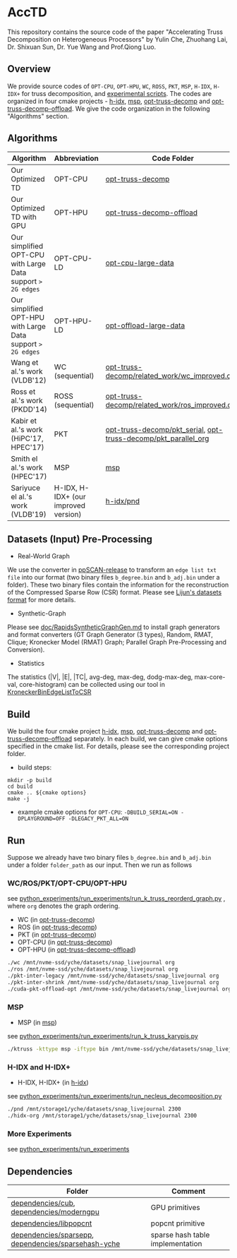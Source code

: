 # AccTD

This repository contains the source code of the paper "Accelerating Truss Decomposition on Heterogeneous Processors" by 
Yulin Che, Zhuohang Lai, Dr. Shixuan Sun, Dr. Yue Wang and Prof.Qiong Luo. 

## Overview

We provide source codes of `OPT-CPU`, `OPT-HPU`, `WC`, `ROSS`, `PKT`, `MSP`, `H-IDX`, `H-IDX+` for truss decomposition, 
and [experimental scripts](python_experiments). 
The codes are organized in four cmake projects - 
[h-idx](h-idx), [msp](msp), [opt-truss-decomp](opt-truss-decomp) and [opt-truss-decomp-offload](opt-truss-decomp-offload). 
We give the code organization in the following "Algorithms" section. 

## Algorithms

Algorithm | Abbreviation | Code Folder |
--- | --- | --- 
Our Optimized TD | OPT-CPU | [opt-truss-decomp](opt-truss-decomp)
Our Optimized TD with GPU | OPT-HPU | [opt-truss-decomp-offload](opt-truss-decomp-offload)
Our simplified OPT-CPU with Large Data support `> 2G edges` | OPT-CPU-LD | [opt-cpu-large-data](opt-cpu-large-data) 
Our simplified OPT-HPU with Large Data support `> 2G edges` | OPT-HPU-LD | [opt-offload-large-data](opt-offload-large-data)
Wang et al.'s work (VLDB'12) | WC (sequential) | [opt-truss-decomp/related_work/wc_improved.cpp](opt-truss-decomp/related_work/wc_improved.cpp) 
Ross et al.'s work (PKDD'14) | ROSS (sequential) | [opt-truss-decomp/related_work/ros_improved.cpp](opt-truss-decomp/related_work/ros_improved.cpp)
Kabir et al.'s work (HiPC'17, HPEC'17) | PKT | [opt-truss-decomp/pkt_serial](opt-truss-decomp/pkt_serial), [opt-truss-decomp/pkt_parallel_org](opt-truss-decomp/pkt_parallel_org)
Smith el al.'s work (HPEC'17) | MSP | [msp](msp)
Sariyuce el al.'s work (VLDB'19) | H-IDX, H-IDX+ (our improved version) | [h-idx/pnd](h-idx/pnd)

## Datasets (Input) Pre-Processing 

* Real-World Graph 

We use the converter in [ppSCAN-release](https://github.com/RapidsAtHKUST/ppSCAN/tree/master/ppSCAN-release) 
to transform an `edge list txt file` into our format (two binary files `b_degree.bin` and `b_adj.bin` under a folder). 
These two binary files contain the information for the reconstruction of the Compressed Sparse Row (CSR) format.
Please see [Lijun's datasets format](https://github.com/LijunChang/Cohesive_subgraph_book/tree/master/datasets) for more details.

* Synthetic-Graph 

Please see [doc/RapidsSyntheticGraphGen.md](doc/RapidsSyntheticGraphGen.md) to install graph generators and 
format converters (GT Graph Generator (3 types), Random, RMAT, Clique; Kronecker Model (RMAT) Graph; Parallel Graph Pre-Processing and Conversion). 

* Statistics

The statistics (|V|, |E|, |TC|, avg-deg, max-deg, dodg-max-deg, max-core-val, core-histogram) 
can be collected using our tool in [KroneckerBinEdgeListToCSR](https://github.com/RapidsAtHKUST/KroneckerBinEdgeListToCSR)

## Build

We build the four cmake project [h-idx](h-idx), [msp](msp), [opt-truss-decomp](opt-truss-decomp) 
and [opt-truss-decomp-offload](opt-truss-decomp-offload) separately. 
In each build, 
we can give cmake options specified in the cmake list. For details, please see the corresponding project folder.

* build steps:

```
mkdir -p build
cd build
cmake .. ${cmake options}
make -j
```

* example cmake options for `OPT-CPU`: `-DBUILD_SERIAL=ON -DPLAYGROUND=OFF -DLEGACY_PKT_ALL=ON`

## Run

Suppose we already have two binary files `b_degree.bin` and `b_adj.bin` under a folder `folder_path` as our input. 
Then we run as follows

### WC/ROS/PKT/OPT-CPU/OPT-HPU

see [python_experiments/run_experiments/run_k_truss_reorderd_graph.py](python_experiments/run_experiments/run_k_truss_reorderd_graph.py)
, where `org` denotes the graph ordering. 

* WC (in [opt-truss-decomp](opt-truss-decomp))
* ROS (in [opt-truss-decomp](opt-truss-decomp))
* PKT (in [opt-truss-decomp](opt-truss-decomp))
* OPT-CPU (in [opt-truss-decomp](opt-truss-decomp))
* OPT-HPU (in [opt-truss-decomp-offload](opt-truss-decomp-offload))

```zsh
./wc /mnt/nvme-ssd/yche/datasets/snap_livejournal org
./ros /mnt/nvme-ssd/yche/datasets/snap_livejournal org
./pkt-inter-legacy /mnt/nvme-ssd/yche/datasets/snap_livejournal org
./pkt-inter-shrink /mnt/nvme-ssd/yche/datasets/snap_livejournal org
./cuda-pkt-offload-opt /mnt/nvme-ssd/yche/datasets/snap_livejournal org
```

### MSP

* MSP (in [msp](msp))

see [python_experiments/run_experiments/run_k_truss_karypis.py](python_experiments/run_experiments/run_k_truss_karypis.py)

```zsh
./ktruss -kttype msp -iftype bin /mnt/nvme-ssd/yche/datasets/snap_livejournal
```

### H-IDX and H-IDX+

* H-IDX, H-IDX+ (in [h-idx](h-idx))

see [python_experiments/run_experiments/run_necleus_decomposition.py](python_experiments/run_experiments/run_necleus_decomposition.py)

```zsh
./pnd /mnt/storage1/yche/datasets/snap_livejournal 2300
./hidx-org /mnt/storage1/yche/datasets/snap_livejournal 2300
```

### More Experiments

see [python_experiments/run_experiments](python_experiments/run_experiments)

## Dependencies

Folder | Comment
--- | ---
[dependencies/cub](dependencies/cub), [dependencies/moderngpu](dependencies/moderngpu) | GPU primitives
[dependencies/libpopcnt](dependencies/libpopcnt) | popcnt primitive
[dependencies/sparsepp](dependencies/sparsepp), [dependencies/sparsehash-yche](dependencies/sparsehash-yche) | sparse hash table implementation